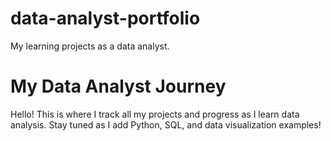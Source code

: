 # data-analyst-portfolio
My learning projects as a data analyst.
# My Data Analyst Journey
Hello! This is where I track all my projects and progress as I learn data analysis. Stay tuned as I add Python, SQL, and data visualization examples!
